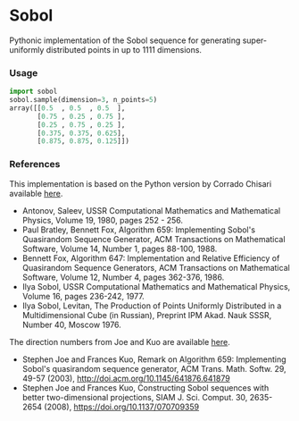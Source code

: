 # Sobol
Pythonic implementation of the Sobol sequence for generating super-uniformly distributed points in up to 1111 dimensions.

### Usage 
```python
import sobol
sobol.sample(dimension=3, n_points=5)
array([[0.5  , 0.5  , 0.5  ],
       [0.75 , 0.25 , 0.75 ],
       [0.25 , 0.75 , 0.25 ],
       [0.375, 0.375, 0.625],
       [0.875, 0.875, 0.125]])
```

### References
This implementation is based on the Python version by Corrado Chisari available [here](https://people.sc.fsu.edu/~jburkardt/py_src/sobol/sobol.html).
* Antonov, Saleev, USSR Computational Mathematics and Mathematical Physics,
  Volume 19, 1980, pages 252 - 256.
* Paul Bratley, Bennett Fox, Algorithm 659: Implementing Sobol's Quasirandom Sequence Generator,
  ACM Transactions on Mathematical Software, Volume 14, Number 1, pages 88-100, 1988.
* Bennett Fox, Algorithm 647: Implementation and Relative Efficiency of Quasirandom Sequence Generators,
  ACM Transactions on Mathematical Software, Volume 12, Number 4, pages 362-376, 1986.
* Ilya Sobol, USSR Computational Mathematics and Mathematical Physics,
  Volume 16, pages 236-242, 1977.
* Ilya Sobol, Levitan, The Production of Points Uniformly Distributed in a Multidimensional Cube (in Russian),
  Preprint IPM Akad. Nauk SSSR, Number 40, Moscow 1976.

The direction numbers from Joe and Kuo are available [here](https://web.maths.unsw.edu.au/~fkuo/sobol/).
* Stephen Joe and Frances Kuo, Remark on Algorithm 659: Implementing Sobol's quasirandom sequence generator, 
  ACM Trans. Math. Softw. 29, 49-57 (2003), http://doi.acm.org/10.1145/641876.641879
* Stephen Joe and Frances Kuo, Constructing Sobol sequences with better two-dimensional projections, 
  SIAM J. Sci. Comput. 30, 2635-2654 (2008), https://doi.org/10.1137/070709359
